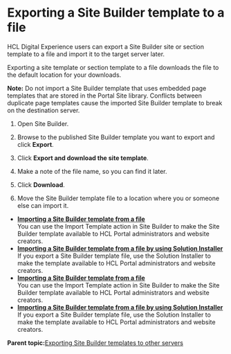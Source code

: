 # Exporting a Site Builder template to a file

HCL Digital Experience users can export a Site Builder site or section template to a file and import it to the target server later.

Exporting a site template or section template to a file downloads the file to the default location for your downloads.

**Note:** Do not import a Site Builder template that uses embedded page templates that are stored in the Portal Site library. Conflicts between duplicate page templates cause the imported Site Builder template to break on the destination server.

1.  Open Site Builder.

2.  Browse to the published Site Builder template you want to export and click **Export**.

3.  Click **Export and download the site template**.

4.  Make a note of the file name, so you can find it later.

5.  Click **Download**.

6.  Move the Site Builder template file to a location where you or someone else can import it.


-   **[Importing a Site Builder template from a file](../sitebuilder/sitebuilder_temp_dist_import.md)**  
You can use the Import Template action in Site Builder to make the Site Builder template available to HCL Portal administrators and website creators.
-   **[Importing a Site Builder template from a file by using Solution Installer](../sitebuilder/sitebuilder_temp_dist_import_solution.md)**  
If you export a Site Builder template file, use the Solution Installer to make the template available to HCL Portal administrators and website creators.
-   **[Importing a Site Builder template from a file](../sitebuilder/sitebuilder_temp_dist_import.md)**  
You can use the Import Template action in Site Builder to make the Site Builder template available to HCL Portal administrators and website creators.
-   **[Importing a Site Builder template from a file by using Solution Installer](../sitebuilder/sitebuilder_temp_dist_import_solution.md)**  
If you export a Site Builder template file, use the Solution Installer to make the template available to HCL Portal administrators and website creators.

**Parent topic:**[Exporting Site Builder templates to other servers](../sitebuilder/sitebuilder_temp_dist.md)

